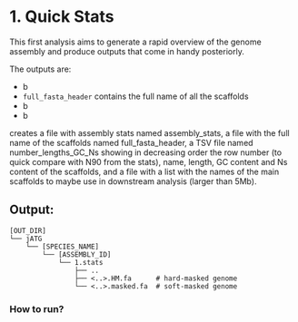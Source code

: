 # 1. Quick Stats

This first analysis aims to generate a rapid overview of the genome assembly and produce outputs that come in handy posteriorly.

The outputs are:
* b
* `full_fasta_header` contains the full name of all the scaffolds
* b
* b

creates a file with assembly stats named assembly_stats, a file with the full name of the scaffolds named full_fasta_header, a TSV file named number_lengths_GC_Ns showing in decreasing order the row number (to quick compare with N90 from the stats), name, length, GC content and Ns content of the scaffolds, and a file with a list with the names of the main scaffolds to maybe use in downstream analysis (larger than 5Mb).

## Output:
```
[OUT_DIR]
└── jATG
    └── [SPECIES_NAME]
        └── [ASSEMBLY_ID]
            └── 1.stats
                ├── ..
                ├── <..>.HM.fa      # hard-masked genome   
                └── <..>.masked.fa  # soft-masked genome

```

### How to run?
